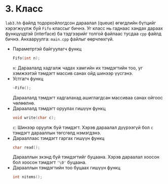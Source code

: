 # 3. Класс

`lab3.hh` файлд тодорхойлогдсон дараалал (queue) өгөгдлийн бүтцийг хэрэгжүүлж буй `Fifo` классыг бичнэ. Уг класс нь гаднаас хандах дараах функцүүдтэй (interface) ба тэдгээрийг толгой файлаас тусдаа `cpp` файлд бичнэ.
Анхааруулга: `main.cpp` файлыг өөрчлөхгүй.

  * Параметртэй байгуулагч функц
    ```C
    Fifo(int n);
    ```
    `n`: Дараалалд хадгалж чадах хамгийн их тэмдэгтийн тоо, уг хэмжээтэй тэмдэгт массив санах ойд шинээр үүсгэнэ.
  * Устгагч функц
    ```C
    ~Fifo();
    ```
    Дараалалд тэмдэгт хадгалахад ашиглагдсан массиваа санах ойгоос чөлөөлнө.
  * Дараалалд тэмдэгт оруулах гишүүн функц
    ```C
    void write(char c);
    ```
    `c`: Шинээр оруулж буй тэмдэгт. Хэрэв дараалал дүүрээгүй бол `c` тэмдэгт дарааллын төгсгөлд нэмэгдэнэ.
  * Дарааллаас тэмдэгт гаргах гишүүн функц
    ```C
    char read();
    ```
    Дарааллын эхэнд буй тэмдэгтийг буцаана.  Хэрэв дараалал хоосон бол  хоосон тэмдэгт `'\0'` буцаана.
  * Дарааллын тэмдэгтийн тоо буцаах гишүүн функц
    ```C
    int nitems();
    ```
